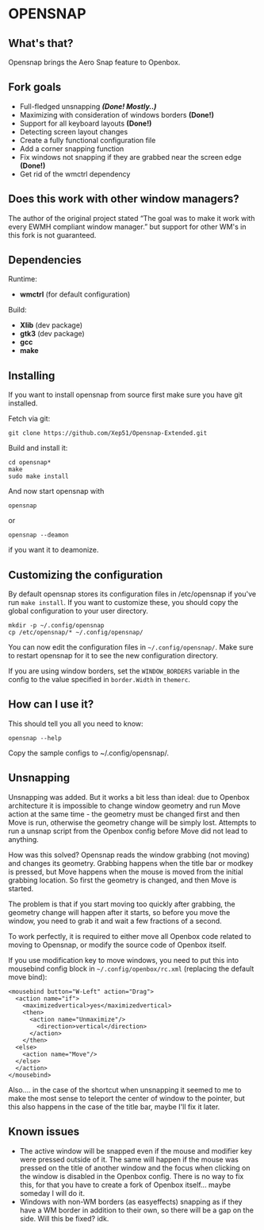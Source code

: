 OPENSNAP
==========

What's that?
------------
Opensnap brings the Aero Snap feature to Openbox.

Fork goals
------------

* Full-fledged unsnapping ___(Done! Mostly..)___
* Maximizing with consideration of windows borders __(Done!)__
* Support for all keyboard layouts __(Done!)__
* Detecting screen layout changes
* Сreate a fully functional configuration file
* Add a corner snapping function
* Fix windows not snapping if they are grabbed near the screen edge __(Done!)__
* Get rid of the wmctrl dependency

Does this work with other window managers?
------------------------------------------
The author of the original project stated “The goal was to make it work with every EWMH compliant window manager.” but support for other WM's in this fork is not guaranteed.

Dependencies
-------------
Runtime:
* __wmctrl__ (for default configuration)

Build:
* __Xlib__ (dev package)
* __gtk3__ (dev package)
* __gcc__
* __make__

Installing
----------
If you want to install opensnap from source first make sure you have git installed.

Fetch via git:

    git clone https://github.com/Xep51/Opensnap-Extended.git

Build and install it:

    cd opensnap*
    make
    sudo make install

And now start opensnap with

    opensnap

or

    opensnap --deamon

if you want it to deamonize.
    
Customizing the configuration
-----------------------------
By default opensnap stores its configuration files in /etc/opensnap if you've run `make install`.
If you want to customize these, you should copy the global configuration to your user directory.

    mkdir -p ~/.config/opensnap
    cp /etc/opensnap/* ~/.config/opensnap/

You can now edit the configuration files in `~/.config/opensnap/`. Make sure to restart opensnap for it to see the new configuration directory.

If you are using window borders, set the `WINDOW_BORDERS` variable in the config to the value specified in `border.Width` in `themerc`. 

How can I use it?
-----------------
This should tell you all you need to know:

    opensnap --help

Copy the sample configs to ~/.config/opensnap/.

Unsnapping
-----------------
Unsnapping was added. But it works a bit less than ideal: due to Openbox architecture it is impossible to change window geometry and run Move action at the same time - the geometry must be changed first and then Move is run, otherwise the geometry change will be simply lost.
Attempts to run a unsnap script from the Openbox config before Move did not lead to anything.

How was this solved? Opensnap reads the window grabbing (not moving) and changes its geometry. Grabbing happens when the title bar or modkey is pressed, but Move happens when the mouse is moved from the initial grabbing location. So first the geometry is changed, and then Move is started.

The problem is that if you start moving too quickly after grabbing, the geometry change will happen after it starts, so before you move the window, you need to grab it and wait a few fractions of a second.
 
To work perfectly, it is required to either move all Openbox code related to moving to Opensnap, or modify the source code of Openbox itself.

If you use modification key to move windows, you need to put this into mousebind config block in `~/.config/openbox/rc.xml` (replacing the default move bind):
```
<mousebind button="W-Left" action="Drag">
  <action name="if">
    <maximizedvertical>yes</maximizedvertical>
    <then>
      <action name="Unmaximize"/>
        <direction>vertical</direction>
      </action>
    </then>
  <else>
    <action name="Move"/>
  </else>
  </action>
</mousebind>
```
Also.... in the case of the shortcut when unsnapping it seemed to me to make the most sense to teleport the center of window to the pointer, but this also happens in the case of the title bar, maybe I'll fix it later.

Known issues
-------------
* The active window will be snapped even if the mouse and modifier key were pressed outside of it. The same will happen if the mouse was pressed on the title of another window and the focus when clicking on the window is disabled in the Openbox config. There is no way to fix this, for that you have to create a fork of Openbox itself... maybe someday I will do it.
* Windows with non-WM borders (as easyeffects) snapping as if they have a WM border in addition to their own, so there will be a gap on the side. Will this be fixed? idk.
